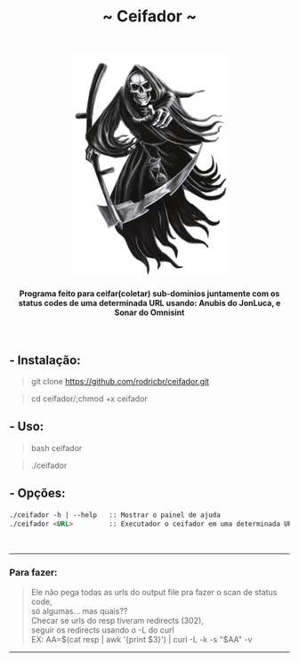 <h1 align="center">~ Ceifador ~</h1> </br>

<p align="center">
  <img border="0" src="./img.png" alt="Credit: https://obloguedasantagonices.blogspot.com/2016/02/a-certeza-de-que-um-dia-morrerei_15.html">
</p>

<h4 align="center">Programa feito para ceifar(coletar) sub-domínios juntamente com os status codes de uma determinada URL usando: Anubis do JonLuca, e Sonar do Omnisint</h4>

</br>

## - Instalação:

> git clone https://github.com/rodricbr/ceifador.git </br>

> cd ceifador/;chmod +x ceifador </br>

## - Uso:

> bash ceifador </br>

> ./ceifador </br>
## - Opções:

```markdown
./ceifador -h | --help   :: Mostrar o painel de ajuda
./ceifador <URL>         :: Executador o ceifador em uma determinada URL
```
</br>

<hr>

### Para fazer:
> Ele não pega todas as urls do output file pra fazer o scan de status code, </br>
> só algumas... mas quais?? </br>
> Checar se urls do resp tiveram redirects (302), </br>
> seguir os redirects usando o -L do curl </br>
> EX: AA=$(cat resp | awk '{print $3}') | curl -L -k -s "$AA" -v </br>

<hr>
